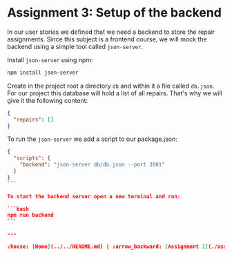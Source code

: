# Assignment 3: Setup of the backend

In our user stories we defined that we need a backend to store the repair assignments.
Since this subject is a frontend course, we will mock the backend using a simple tool called `json-server`.

Install `json-server` using npm:

```bash
npm install json-server
```

Create in the project root a directory `db` and within it a file called `db.json`.
For our project this database will hold a list of all repairs. That's why we will give it the following content:

```json
{
  "repairs": []
}
```

To run the `json-server` we add a script to our package.json:

````json
{
  "scripts": {
    "backend": "json-server db/db.json --port 3001"
  }
}
```

To start the backend server open a new terminal and run:

```bash
npm run backend
```

---

:house: [Home](../../README.md) | :arrow_backward: [Assignment 2](./assignment2.md) | :arrow_up: [Assignments](./README.md) | [Assignment 4](./assignment4.md) :arrow_forward:
````
